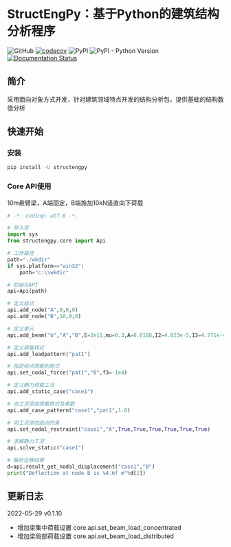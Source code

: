 # StructEngPy：基于Python的建筑结构分析程序

![GitHub](https://img.shields.io/github/license/zhuoju36/structengpy) [![codecov](https://codecov.io/gh/zhuoju36/StructEngPy/branch/master/graph/badge.svg?token=4C6a6QwvKA)](https://codecov.io/gh/zhuoju36/StructEngPy) ![PyPI](https://img.shields.io/pypi/v/structengpy) ![PyPI - Python Version](https://img.shields.io/pypi/pyversions/structengpy)
[![Documentation Status](https://readthedocs.org/projects/structengpy/badge/?version=latest)](https://structengpy.readthedocs.io/zh_CN/latest/?badge=latest)
## 简介
采用面向对象方式开发，针对建筑领域特点开发的结构分析包，提供基础的结构数值分析

## 快速开始
### 安装
```bash
pip install -U structengpy
```

### Core API使用

10m悬臂梁，A端固定，B端施加10kN竖直向下荷载

```python
# -*- coding: utf-8 -*-

# 导入包
import sys
from structengpy.core import Api

# 工作路径
path="./wkdir"
if sys.platform=="win32":
    path="c:\\wkdir"

# 初始化API
api=Api(path)

# 定义结点
api.add_node("A",0,0,0)
api.add_node("B",10,0,0)

# 定义单元
api.add_beam("b","A","B",E=2e11,mu=0.3,A=0.0188,I2=4.023e-5,I3=4.771e-4,J=4.133e-6,rho=7.85e10)

# 定义荷载样式
api.add_loadpattern("pat1")

# 指定结点荷载到样式
api.set_nodal_force("pat1","B",f3=-1e4)

# 定义静力荷载工况
api.add_static_case("case1")

# 向工况添加荷载样式及乘数
api.add_case_pattern("case1","pat1",1.0)

# 向工况添加结点约束
api.set_nodal_restraint("case1","A",True,True,True,True,True,True)

# 求解静力工况
api.solve_static("case1")

# 解析位移结果
d=api.result_get_nodal_displacement("case1","B")
print("Deflection at node B is %4.6f m"%d[2])
```

## 更新日志
2022-05-29 v0.1.10 
- 增加梁集中荷载设置 core.api.set_beam_load_concentrated
- 增加梁局部荷载设置 core.api.set_beam_load_distributed

